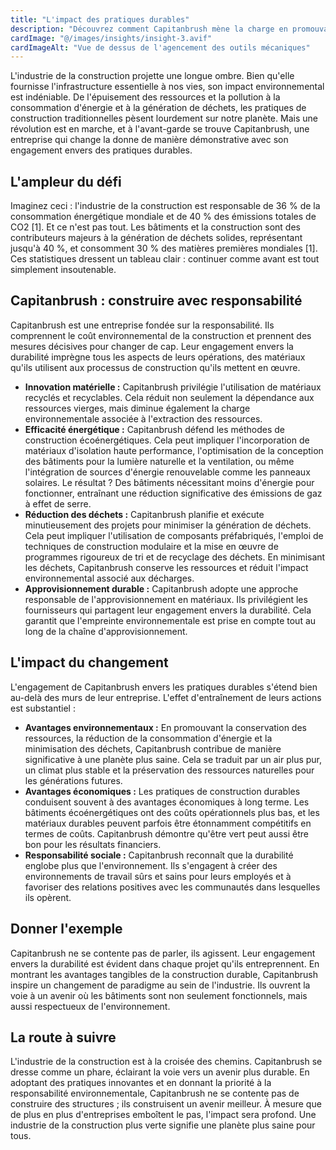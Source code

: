 ```yaml
---
title: "L'impact des pratiques durables"
description: "Découvrez comment Capitanbrush mène la charge en promouvant la durabilité dans l'industrie de la construction"
cardImage: "@/images/insights/insight-3.avif"
cardImageAlt: "Vue de dessus de l'agencement des outils mécaniques"
---
```


L'industrie de la construction projette une longue ombre. Bien qu'elle fournisse l'infrastructure essentielle à nos vies, son impact environnemental est indéniable. De l'épuisement des ressources et la pollution à la consommation d'énergie et à la génération de déchets, les pratiques de construction traditionnelles pèsent lourdement sur notre planète. Mais une révolution est en marche, et à l'avant-garde se trouve Capitanbrush, une entreprise qui change la donne de manière démonstrative avec son engagement envers des pratiques durables.

## L'ampleur du défi

Imaginez ceci : l'industrie de la construction est responsable de 36 % de la consommation énergétique mondiale et de 40 % des émissions totales de CO2 [1]. Et ce n'est pas tout. Les bâtiments et la construction sont des contributeurs majeurs à la génération de déchets solides, représentant jusqu'à 40 %, et consomment 30 % des matières premières mondiales [1]. Ces statistiques dressent un tableau clair : continuer comme avant est tout simplement insoutenable.

## Capitanbrush : construire avec responsabilité

Capitanbrush est une entreprise fondée sur la responsabilité. Ils comprennent le coût environnemental de la construction et prennent des mesures décisives pour changer de cap. Leur engagement envers la durabilité imprègne tous les aspects de leurs opérations, des matériaux qu'ils utilisent aux processus de construction qu'ils mettent en œuvre.

* **Innovation matérielle :** Capitanbrush privilégie l'utilisation de matériaux recyclés et recyclables. Cela réduit non seulement la dépendance aux ressources vierges, mais diminue également la charge environnementale associée à l'extraction des ressources.
* **Efficacité énergétique :** Capitanbrush défend les méthodes de construction écoénergétiques. Cela peut impliquer l'incorporation de matériaux d'isolation haute performance, l'optimisation de la conception des bâtiments pour la lumière naturelle et la ventilation, ou même l'intégration de sources d'énergie renouvelable comme les panneaux solaires. Le résultat ? Des bâtiments nécessitant moins d'énergie pour fonctionner, entraînant une réduction significative des émissions de gaz à effet de serre.
* **Réduction des déchets :** Capitanbrush planifie et exécute minutieusement des projets pour minimiser la génération de déchets. Cela peut impliquer l'utilisation de composants préfabriqués, l'emploi de techniques de construction modulaire et la mise en œuvre de programmes rigoureux de tri et de recyclage des déchets. En minimisant les déchets, Capitanbrush conserve les ressources et réduit l'impact environnemental associé aux décharges.
* **Approvisionnement durable :** Capitanbrush adopte une approche responsable de l'approvisionnement en matériaux. Ils privilégient les fournisseurs qui partagent leur engagement envers la durabilité. Cela garantit que l'empreinte environnementale est prise en compte tout au long de la chaîne d'approvisionnement.

## L'impact du changement

L'engagement de Capitanbrush envers les pratiques durables s'étend bien au-delà des murs de leur entreprise. L'effet d'entraînement de leurs actions est substantiel :

* **Avantages environnementaux :** En promouvant la conservation des ressources, la réduction de la consommation d'énergie et la minimisation des déchets, Capitanbrush contribue de manière significative à une planète plus saine. Cela se traduit par un air plus pur, un climat plus stable et la préservation des ressources naturelles pour les générations futures.
* **Avantages économiques :** Les pratiques de construction durables conduisent souvent à des avantages économiques à long terme. Les bâtiments écoénergétiques ont des coûts opérationnels plus bas, et les matériaux durables peuvent parfois être étonnamment compétitifs en termes de coûts. Capitanbrush démontre qu'être vert peut aussi être bon pour les résultats financiers.
* **Responsabilité sociale :** Capitanbrush reconnaît que la durabilité englobe plus que l'environnement. Ils s'engagent à créer des environnements de travail sûrs et sains pour leurs employés et à favoriser des relations positives avec les communautés dans lesquelles ils opèrent.

## Donner l'exemple

Capitanbrush ne se contente pas de parler, ils agissent. Leur engagement envers la durabilité est évident dans chaque projet qu'ils entreprennent. En montrant les avantages tangibles de la construction durable, Capitanbrush inspire un changement de paradigme au sein de l'industrie. Ils ouvrent la voie à un avenir où les bâtiments sont non seulement fonctionnels, mais aussi respectueux de l'environnement.

## La route à suivre

L'industrie de la construction est à la croisée des chemins. Capitanbrush se dresse comme un phare, éclairant la voie vers un avenir plus durable. En adoptant des pratiques innovantes et en donnant la priorité à la responsabilité environnementale, Capitanbrush ne se contente pas de construire des structures ; ils construisent un avenir meilleur. À mesure que de plus en plus d'entreprises emboîtent le pas, l'impact sera profond. Une industrie de la construction plus verte signifie une planète plus saine pour tous.
